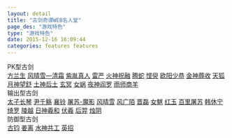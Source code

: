 ```yaml
---
layout: detail
title: "古剑奇谭WEB名人堂"
page_des: "游戏特色"
type: "游戏特色"
date: 2015-12-16 16:09:44
categories: features features
--- 
```


<dt class="mrt-1">PK型古剑</dt>                                                                         <a href="https://cdn-dev.36b.me/current/gjqt/features/2015/12/2.html" target="_blank">方兰生</a>                                                                                <a href="https://cdn-dev.36b.me/current/gjqt/features/2015/12/5.html" target="_blank">风晴雪—清霜</a>                                                                                <a href="https://cdn-dev.36b.me/current/gjqt/features/2015/12/37.html" target="_blank">紫胤真人</a>                                                                                <a href="https://cdn-dev.36b.me/current/gjqt/features/2015/12/15.html" target="_blank">雷严</a>                                                                                <a href="https://cdn-dev.36b.me/current/gjqt/features/2015/12/11.html" target="_blank">火神祝融</a>                                                                                <a href="https://cdn-dev.36b.me/current/gjqt/features/2015/12/25.html" target="_blank">腾蛇</a>                                                                            <a href="https://cdn-dev.36b.me/current/gjqt/features/2015/12/21.html" target="_blank">悭臾</a>                                                                                <a href="https://cdn-dev.36b.me/current/gjqt/features/2015/12/19.html" target="_blank">欧阳少恭</a>                                                                                <a href="https://cdn-dev.36b.me/current/gjqt/features/2015/12/13.html" target="_blank">金神蓐收</a>                                                                                <a href="https://cdn-dev.36b.me/current/gjqt/features/2015/12/26.html" target="_blank">天狐</a>                                                                                <a href="https://cdn-dev.36b.me/current/gjqt/features/2015/12/35.html" target="_blank">月神望舒</a>                                                                                <a href="https://cdn-dev.36b.me/current/gjqt/features/2015/12/28.html" target="_blank">土神后土</a>                                                                                <a href="https://cdn-dev.36b.me/current/gjqt/features/2015/12/30.html" target="_blank">玄冥</a>                                                                                <a href="hhttps://cdn-dev.36b.me/current/gjqt/features/2015/12/17.html" target="_blank">女娲</a>                                                                                <a href="https://cdn-dev.36b.me/current/gjqt/features/2015/12/31.html" target="_blank">夜神阎罗</a>                                                                                <a href="https://cdn-dev.36b.me/current/gjqt/features/2015/12/34.html" target="_blank">雨师商羊</a>

<dt class="mrt-2">输出型古剑</dt>                                                                                <a href="https://cdn-dev.36b.me/current/gjqt/features/2015/12/24.html" target="_blank">太子长琴</a>                                                                                <a href="https://cdn-dev.36b.me/current/gjqt/features/2015/12/32.html" target="_blank">尹千觞</a>                                                                                <a href="https://cdn-dev.36b.me/current/gjqt/features/2015/12/29.html" target="_blank">襄铃</a>                                                                              <a href="https://cdn-dev.36b.me/current/gjqt/features/2015/12/27.html" target="_blank">屠苏-魔影</a>                                                                                <a href="https://cdn-dev.36b.me/current/gjqt/features/2015/12/4.html" target="_blank">风晴雪</a>                                                                                <a href="https://cdn-dev.36b.me/current/gjqt/features/2015/12/3.html" target="_blank">风广陌</a>                                                                                <a href="https://cdn-dev.36b.me/current/gjqt/features/2015/12/14.html" target="_blank">晋磊</a>                                                                                <a href="https://cdn-dev.36b.me/current/gjqt/features/2015/12/17.html" target="_blank">女魃</a>                                                                                <a href="https://cdn-dev.36b.me/current/gjqt/features/2015/12/9.html" target="_blank">红玉</a>                                                                                <a href="https://cdn-dev.36b.me/current/gjqt/features/2015/12/9.html" target="_blank">百里屠苏</a>                                                                                <a href="https://cdn-dev.36b.me/current/gjqt/features/2015/12/8.html" target="_blank">韩休宁</a>                                                                                <a href="https://cdn-dev.36b.me/current/gjqt/features/2015/12/20.html" target="_blank">绮罗</a>                                                                                <a href="https://cdn-dev.36b.me/current/gjqt/features/2015/12/16.html" target="_blank">陵越</a>                                                                                <a href="https://cdn-dev.36b.me/current/gjqt/features/2015/12/22.html" target="_blank">日神羲和</a>                                                                                <a href="https://cdn-dev.36b.me/current/gjqt/features/2015/12/6.html" target="_blank">伏羲</a>                                                                                <a href="https://cdn-dev.36b.me/current/gjqt/features/2015/12/10.html" target="_blank">后羿</a>                                                                                <a href="https://cdn-dev.36b.me/current/gjqt/features/2015/12/36.html" target="_blank">烛阴</a>
                                                                            
<dt class="mrt-3">防御型古剑</dt>                                                                                <a href="https://cdn-dev.36b.me/current/gjqt/features/2015/12/7.html" target="_blank">古钧</a>                                                                                <a href="https://cdn-dev.36b.me/current/gjqt/features/2015/12/12.html" target="_blank">姜离</a>                                                                                <a href="https://cdn-dev.36b.me/current/gjqt/features/2015/12/23.html" target="_blank">水神共工</a>                                                                                <a href="https://cdn-dev.36b.me/current/gjqt/features/2015/12/33.html" target="_blank">英招</a>
                                                           